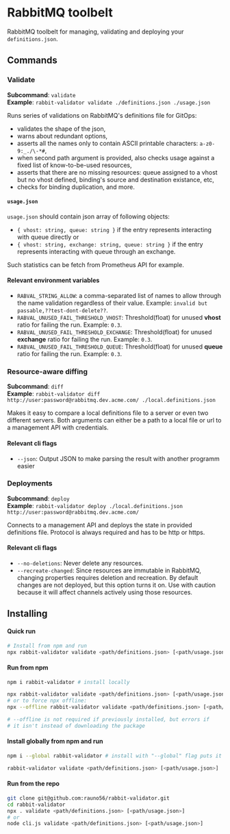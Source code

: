 # RabbitMQ toolbelt

RabbitMQ toolbelt for managing, validating and deploying your `definitions.json`.

## Commands

### Validate

**Subcommand**: `validate`<br>
**Example**: `rabbit-validator validate ./definitions.json ./usage.json`

Runs series of validations on RabbitMQ's definitions file for GitOps:

- validates the shape of the json,
- warns about redundant options,
- asserts all the names only to contain ASCII printable characters: `a-z0-9:_./\-*#`,
- when second path argument is provided, also checks usage against a fixed list of know-to-be-used resources,
- asserts that there are no missing resources: queue assigned to a vhost but no vhost defined, binding's source and destination existance, etc,
- checks for binding duplication, and more.

#### `usage.json`

`usage.json` should contain json array of following objects:

- `{ vhost: string, queue: string }` if the entry represents interacting with queue directly or
- `{ vhost: string, exchange: string, queue: string }` if the entry represents interacting with queue through an exchange.

Such statistics can be fetch from Prometheus API for example.

#### Relevant environment variables

- `RABVAL_STRING_ALLOW`: a comma-separated list of names to allow through the name validation regardless of their value. Example: `invalid but passable,??test-dont-delete??`.
- `RABVAL_UNUSED_FAIL_THRESHOLD_VHOST`: Threshold(float) for unused **vhost** ratio for failing the run. Example: `0.3`.
- `RABVAL_UNUSED_FAIL_THRESHOLD_EXCHANGE`: Threshold(float) for unused **exchange** ratio for failing the run. Example: `0.3`.
- `RABVAL_UNUSED_FAIL_THRESHOLD_QUEUE`: Threshold(float) for unused **queue** ratio for failing the run. Example: `0.3`.

### Resource-aware diffing

**Subcommand**: `diff`<br>
**Example**: `rabbit-validator diff http://user:password@rabbitmq.dev.acme.com/ ./local.definitions.json`

Makes it easy to compare a local definitions file to a server or even two different servers.
Both arguments can either be a path to a local file or url to a management API with credentials.

#### Relevant cli flags

- `--json`: Output JSON to make parsing the result with another programm easier

### Deployments

**Subcommand**: `deploy`<br>
**Example**: `rabbit-validator deploy ./local.definitions.json http://user:password@rabbitmq.dev.acme.com/`

Connects to a management API and deploys the state in provided definitions file. Protocol is always required and has to be http or https.

#### Relevant cli flags

- `--no-deletions`: Never delete any resources.
- `--recreate-changed`: Since resources are immutable in RabbitMQ, changing properties requires deletion and recreation. By default changes are not deployed, but this option turns it on. Use with caution because it will affect channels actively using those resources.

## Installing

#### Quick run

```bash
# Install from npm and run
npx rabbit-validator validate <path/definitions.json> [<path/usage.json>]
```

#### Run from npm

```bash
npm i rabbit-validator # install locally

npx rabbit-validator validate <path/definitions.json> [<path/usage.json>]
# or to force npx offline:
npx --offline rabbit-validator validate <path/definitions.json> [<path/usage.json>]

# --offline is not required if previously installed, but errors if
# it isn't instead of downloading the package
```

#### Install globally from npm and run

```bash
npm i --global rabbit-validator # install with "--global" flag puts it to path

rabbit-validator validate <path/definitions.json> [<path/usage.json>]
```

#### Run from the repo

```bash
git clone git@github.com:rauno56/rabbit-validator.git
cd rabbit-validator
npx . validate <path/definitions.json> [<path/usage.json>]
# or
node cli.js validate <path/definitions.json> [<path/usage.json>]
```
